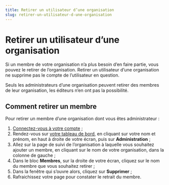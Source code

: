 ```yaml
---
title: Retirer un utilisateur d’une organisation
slug: retirer-un-utilisateur-d-une-organisation
---
```


# Retirer un utilisateur d’une organisation

Si un membre de votre organisation n’a plus besoin d’en faire partie, vous pouvez le retirer de l’organisation. Retirer un utilisateur d’une organisation ne supprime pas le compte de l’utilisateur en question.

Seuls les administrateurs d’une organisation peuvent retirer des membres de leur organisation, les éditeurs n’en ont pas la possibilité.

## Comment retirer un membre

Pour retirer un membre d’une organisation dont vous êtes administrateur :

1.  [Connectez-vous à votre compte](https://www.data.gouv.fr/fr/login) ;
2.  Rendez-vous sur [votre tableau de bord](https://www.data.gouv.fr/fr/admin/), en cliquant sur votre nom et prénom, en haut à droite de votre écran, puis sur **Administration** ;
3.  Allez sur la page de suivi de l’organisation à laquelle vous souhaitez ajouter un membre, en cliquant sur le nom de votre organisation, dans la colonne de gauche ;
4.  Dans le bloc **Membres**, sur la droite de votre écran, cliquez sur le nom du membre que vous souhaitez retirer ;
5.  Dans la fenêtre qui s’ouvre alors, cliquez sur **Supprimer** ;
6.  Rafraichissez votre page pour constater le retrait du membre.

